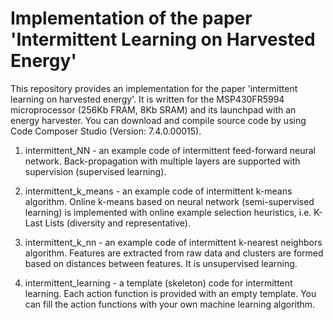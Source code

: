 # Implementation of the paper 'Intermittent Learning on Harvested Energy'

This repository provides an implementation for the paper 'intermittent learning on harvested energy'. It is written for the MSP430FR5994 microprocessor (256Kb FRAM, 8Kb SRAM) and its launchpad with an energy harvester. You can download and compile source code by using Code Composer Studio (Version: 7.4.0.00015).

1. intermittent_NN - an example code of intermittent feed-forward neural network. Back-propagation with multiple layers are supported with supervision (supervised learning). 

2. intermittent_k_means - an example code of intermittent k-means algorithm. Online k-means based on neural network (semi-supervised learning) is implemented with online example selection heuristics, i.e. K-Last Lists (diversity and representative).

3. intermittent_k_nn - an example code of intermittent k-nearest neighbors algorithm. Features are extracted from raw data and clusters are formed based on distances between features. It is unsupervised learning.

4. intermittent_learning - a template (skeleton) code for intermittent learning. Each action function is provided with an empty template. You can fill the action functions with your own machine learning algorithm.
